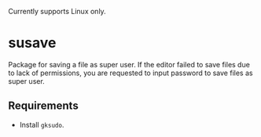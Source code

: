 Currently supports Linux only.

# susave

Package for saving a file as super user. If the editor failed to save files due to lack of permissions, you are requested to input password to save files as super user.

## Requirements

* Install `gksudo`.

